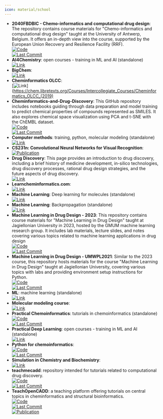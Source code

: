 ```yaml
---
icon: material/school
---
```


- **2040FBDBIC - Chemo-informatics and computational drug design**: The repository contains course materials for "Chemo-informatics and computational drug design" taught at the University of Antwerp, Belgium. It offers an in-depth view into the course, supported by the European Union Recovery and Resilience Facility (RRF).  
	[![Code](https://img.shields.io/github/stars/UAMCAntwerpen/2040FBDBIC?style=for-the-badge&logo=github)](https://github.com/UAMCAntwerpen/2040FBDBIC)  
	[![Last Commit](https://img.shields.io/github/last-commit/UAMCAntwerpen/2040FBDBIC?style=for-the-badge&logo=github)](https://github.com/UAMCAntwerpen/2040FBDBIC)  
- **AI4Chemistry**: open courses - training in ML and AI (standalone)  
	[![Link](https://img.shields.io/badge/Link-online-brightgreen?style=for-the-badge&logo=cachet&logoColor=65FF8F)](https://schwallergroup.github.io/ai4chem_course/)  
- **BigChem**:   
	[![Link](https://img.shields.io/badge/Link-offline-red?style=for-the-badge&logo=xamarin&logoColor=red)](http://bigchem.eu/alllectures)  
- **Cheminformatics OLCC**:   
	[![Link](https://img.shields.io/badge/Link-offline-red?style=for-the-badge&logo=xamarin&logoColor=red)](https://chem.libretexts.org/Courses/Intercollegiate_Courses/Cheminformatics_OLCC_(2019)  
- **Cheminformatics-and-Drug-Discovery**: This GitHub repository includes notebooks guiding through data preparation and model training to predict chemical properties of compounds represented as SMILES. It also explores chemical space visualization using PCA and t-SNE with the ChEMBL dataset.  
	[![Code](https://img.shields.io/github/stars/Shiska07/Cheminformatics-and-Drug-Discovery?style=for-the-badge&logo=github)](https://github.com/Shiska07/Cheminformatics-and-Drug-Discovery)  
	[![Last Commit](https://img.shields.io/github/last-commit/Shiska07/Cheminformatics-and-Drug-Discovery?style=for-the-badge&logo=github)](https://github.com/Shiska07/Cheminformatics-and-Drug-Discovery)  
- **Computer methods**: training, python, molecular modeling (standalone)  
	[![Link](https://img.shields.io/badge/Link-online-brightgreen?style=for-the-badge&logo=cachet&logoColor=65FF8F)](http://education.molssi.org/resources.html#programming)  
- **CS231n: Convolutional Neural Networks for Visual Recognition**:   
	[![Publication](https://img.shields.io/badge/Publication-Citations:N/A-blue?style=for-the-badge&logo=bookstack)](https://cs231n.github.io/)  
- **Drug Discovery**: This page provides an introduction to drug discovery, including a brief history of medicine development, in-silico technologies, drug discovery processes, rational drug design strategies, and the future aspects of drug discovery.  
	[![Link](https://img.shields.io/badge/Link-online-brightgreen?style=for-the-badge&logo=cachet&logoColor=65FF8F)](https://www.drugdesign.org/chapters/drug-discovery/)  
- **Learncheminformatics.com**:   
	[![Link](https://img.shields.io/badge/Link-online-brightgreen?style=for-the-badge&logo=cachet&logoColor=65FF8F)](http://learncheminformatics.com/)  
- **Machine Learning**: Deep learning for molecules (standalone)  
	[![Link](https://img.shields.io/badge/Link-online-brightgreen?style=for-the-badge&logo=cachet&logoColor=65FF8F)](https://dmol.pub/index.html)  
- **Machine Learning**: Backpropagation (standalone)  
	[![Link](https://img.shields.io/badge/Link-online-brightgreen?style=for-the-badge&logo=cachet&logoColor=65FF8F)](https://mattmazur.com/2015/03/17/a-step-by-step-backpropagation-example/)  
- **Machine Learning in Drug Design - 2023**: This repository contains course materials for "Machine Learning in Drug Design" taught at Jagiellonian University in 2023, hosted by the GMUM machine learning research group. It includes lab materials, lecture slides, and notes covering various topics related to machine learning applications in drug design  
	[![Code](https://img.shields.io/github/stars/gmum/mldd23?style=for-the-badge&logo=github)](https://github.com/gmum/mldd23)  
	[![Last Commit](https://img.shields.io/github/last-commit/gmum/mldd23?style=for-the-badge&logo=github)](https://github.com/gmum/mldd23)  
- **Machine Learning in Drug Design - UMWPL2021**: Similar to the 2023 course, this repository hosts materials for the course "Machine Learning in Drug Design" taught at Jagiellonian University, covering various topics with labs and providing environment setup instructions for Python.  
	[![Code](https://img.shields.io/github/stars/gmum/umwpl2021?style=for-the-badge&logo=github)](https://github.com/gmum/umwpl2021)  
	[![Last Commit](https://img.shields.io/github/last-commit/gmum/umwpl2021?style=for-the-badge&logo=github)](https://github.com/gmum/umwpl2021)  
- **ML**: machine learning (standalone)  
	[![Link](https://img.shields.io/badge/Link-online-brightgreen?style=for-the-badge&logo=cachet&logoColor=65FF8F)](https://sites.google.com/view/ml-basics/home)  
- **Molecular modeling course**:   
	[![Link](https://img.shields.io/badge/Link-online-brightgreen?style=for-the-badge&logo=cachet&logoColor=65FF8F)](https://dasher.wustl.edu/chem478/)  
- **Practical Chemoinformatics**: tutorials in chemoinformatics (standalone)  
	[![Code](https://img.shields.io/github/stars/PatWalters/practical_cheminformatics_tutorials?style=for-the-badge&logo=github)](https://github.com/PatWalters/practical_cheminformatics_tutorials)  
	[![Last Commit](https://img.shields.io/github/last-commit/PatWalters/practical_cheminformatics_tutorials?style=for-the-badge&logo=github)](https://github.com/PatWalters/practical_cheminformatics_tutorials)  
- **Practical Deep Learning**: open courses - training in ML and AI (standalone)  
	[![Link](https://img.shields.io/badge/Link-online-brightgreen?style=for-the-badge&logo=cachet&logoColor=65FF8F)](https://course.fast.ai/)  
- **Python for chemoinformatics**:   
	[![Code](https://img.shields.io/github/stars/Mishima-syk/py4chemoinformatics?style=for-the-badge&logo=github)](https://github.com/Mishima-syk/py4chemoinformatics)  
	[![Last Commit](https://img.shields.io/github/last-commit/Mishima-syk/py4chemoinformatics?style=for-the-badge&logo=github)](https://github.com/Mishima-syk/py4chemoinformatics)  
- **Simulation in Chemistry and Biochemistry**:   
	[![Link](https://img.shields.io/badge/Link-online-brightgreen?style=for-the-badge&logo=cachet&logoColor=65FF8F)](https://dasher.wustl.edu/chem430/)  
- **teachmecadd**: repository intended for tutorials related to computational drug discovery.  
	[![Code](https://img.shields.io/github/stars/med-sci/teachmecadd?style=for-the-badge&logo=github)](https://github.com/med-sci/teachmecadd/tree/feature/tutorials)  
	[![Last Commit](https://img.shields.io/github/last-commit/med-sci/teachmecadd?style=for-the-badge&logo=github)](https://github.com/med-sci/teachmecadd/tree/feature/tutorials)  
- **TeachOpenCADD**: a teaching platform offering tutorials on central topics in cheminformatics and structural bioinformatics.  
	[![Code](https://img.shields.io/github/stars/volkamerlab/TeachOpenCADD?style=for-the-badge&logo=github)](https://github.com/volkamerlab/TeachOpenCADD)  
	[![Last Commit](https://img.shields.io/github/last-commit/volkamerlab/TeachOpenCADD?style=for-the-badge&logo=github)](https://github.com/volkamerlab/TeachOpenCADD)  
	[![Publication](https://img.shields.io/badge/Publication-Citations:39-blue?style=for-the-badge&logo=bookstack)](https://doi.org/10.1186/s13321-019-0351-x)  
